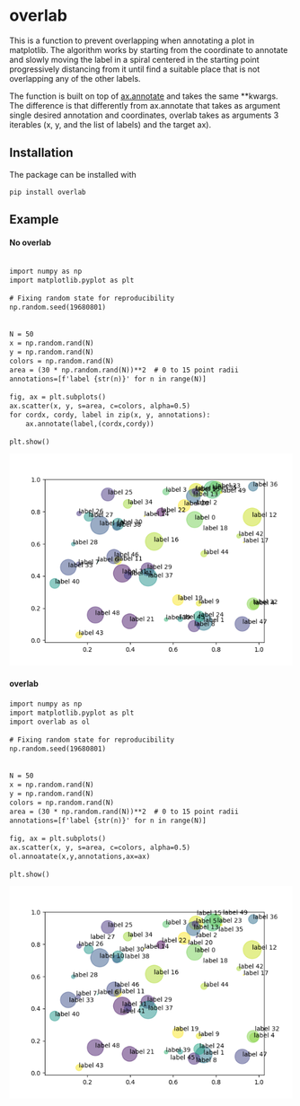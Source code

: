 # overlab

This is a function to prevent overlapping when annotating a plot in matplotlib. The algorithm works by starting from the coordinate to annotate and slowly moving the label in a spiral centered in the starting point progressively distancing from it until find a suitable place that is not overlapping any of the other labels.

The function is built on top of [ax.annotate](https://matplotlib.org/stable/api/_as_gen/matplotlib.axes.Axes.annotate.html)  and takes the same **kwargs. The difference is that differently from ax.annotate that takes as argument  single desired annotation and coordinates, overlab takes as arguments 3 iterables (x, y, and the list of labels) and the target ax).  
## Installation

The package can be installed with

```
pip install overlab 

```

## Example

#### No overlab

```

import numpy as np
import matplotlib.pyplot as plt

# Fixing random state for reproducibility
np.random.seed(19680801)


N = 50
x = np.random.rand(N)
y = np.random.rand(N)
colors = np.random.rand(N)
area = (30 * np.random.rand(N))**2  # 0 to 15 point radii
annotations=[f'label {str(n)}' for n in range(N)]

fig, ax = plt.subplots()
ax.scatter(x, y, s=area, c=colors, alpha=0.5)
for cordx, cordy, label in zip(x, y, annotations):
	ax.annotate(label,(cordx,cordy)) 

plt.show()

```
![No_overlab](https://github.com/freh-g/overlab/blob/main/images/no_overlab.jpg?raw=true)


#### overlab

```
import numpy as np 
import matplotlib.pyplot as plt
import overlab as ol

# Fixing random state for reproducibility
np.random.seed(19680801)


N = 50
x = np.random.rand(N)
y = np.random.rand(N)
colors = np.random.rand(N)
area = (30 * np.random.rand(N))**2  # 0 to 15 point radii
annotations=[f'label {str(n)}' for n in range(N)]

fig, ax = plt.subplots()
ax.scatter(x, y, s=area, c=colors, alpha=0.5)
ol.annoatate(x,y,annotations,ax=ax)

plt.show()

```


![overlab](https://github.com/freh-g/overlab/blob/main/images/overlab.jpg?raw=true)
